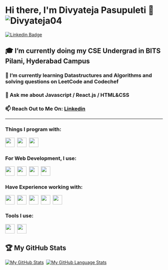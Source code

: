 # Hi there, I'm Divyateja Pasupuleti 👋 <img src="https://komarev.com/ghpvc/?username=Divyateja04&label=Profile Views&color=blue&style=flat" alt="Divyateja04"/>  

[![Linkedin Badge](https://img.shields.io/badge/LinkedIn-Divyateja%20Pasupuleti-blue)](https://www.linkedin.com/in/divyateja.pasupuleti/)

## :mortar_board: I’m currently doing my CSE Undergrad in BITS Pilani, Hyderabad Campus
### 🌱 I’m currently learning Datastructures and Algorithms and solving questions on LeetCode and Codechef
### 💬 Ask me about Javascript / React.js / HTML&CSS 
### 📫 Reach Out to Me On: [Linkedin](https://www.linkedin.com/in/divyateja-pasupuleti/)
-----------------------------

### Things I program with: 
<span><img src="https://cdn.jsdelivr.net/gh/devicons/devicon@latest/icons/javascript/javascript-original.svg" width="30px"></span>&nbsp;
<span><img src="https://cdn.jsdelivr.net/gh/devicons/devicon@latest/icons/python/python-original.svg" width="30px"></span>&nbsp;
<span><img src="https://cdn.jsdelivr.net/gh/devicons/devicon@latest/icons/c/c-original.svg" width="30px"></span>&nbsp;

### For Web Development, I use:
<span><img src="https://cdn.jsdelivr.net/gh/devicons/devicon@latest/icons/html5/html5-plain.svg" width="30px"></span>&nbsp;
<span><img src="https://cdn.jsdelivr.net/gh/devicons/devicon@latest/icons/css3/css3-plain.svg" width="30px"></span>&nbsp;
<span><img src="https://cdn.jsdelivr.net/gh/devicons/devicon@latest/icons/react/react-original.svg" width="30px"></span>&nbsp;
<span><img src="https://cdn.jsdelivr.net/gh/devicons/devicon@latest/icons/nextjs/nextjs-line.svg" width="30px"></span>&nbsp;

### Have Experience working with:
<span><img src="https://cdn.jsdelivr.net/gh/devicons/devicon@latest/icons/wordpress/wordpress-original.svg" width="30px"></span>&nbsp;
<span><img src="https://cdn.jsdelivr.net/gh/devicons/devicon@latest/icons/bootstrap/bootstrap-original.svg" width="30px"></span>&nbsp;
<span><img src="https://cdn.jsdelivr.net/gh/devicons/devicon@latest/icons/git/git-original.svg" width="30px"></span>&nbsp;
<span><img src="https://cdn.jsdelivr.net/gh/devicons/devicon@latest/icons/graphql/graphql-plain-wordmark.svg" width="30px"></span>&nbsp;
<span><img src="https://cdn.jsdelivr.net/gh/devicons/devicon@latest/icons/docker/docker-original-wordmark.svg" width="30px"></span>&nbsp;

### Tools I use:
<span><img src="https://cdn.jsdelivr.net/gh/devicons/devicon@latest/icons/vscode/vscode-original.svg" width="30px"></span>&nbsp;
<span><img src="https://cdn.jsdelivr.net/gh/devicons/devicon@latest/icons/git/git-original.svg" width="30px"></span>&nbsp;

## 🏆 My GitHub Stats
[![My GitHub Stats](https://github-readme-stats.vercel.app/api/?username=Divyateja04&count_private=true&theme=tokyonight&showicons=true)]()&nbsp;
[![My GitHub Language Stats](https://github-readme-stats.vercel.app/api/top-langs/?username=Divyateja04&langs_count=5&theme=tokyonight)]()



<!--
**Divyateja04/Divyateja04** is a ✨ _special_ ✨ repository because its `README.md` (this file) appears on your GitHub profile.

Here are some ideas to get you started:

- 👯 I’m looking to collaborate on ...
- 🤔 I’m looking for help with ...
- 😄 Pronouns: ...
- ⚡ Fun fact: ...
-->
